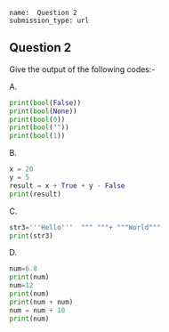 ```ngMeta
name:  Question 2
submission_type: url
```
## Question 2

Give the output of the following codes:-

A.

```python
print(bool(False))
print(bool(None))
print(bool(0))
print(bool(""))
print(bool(1))
```

B. 

```python
x = 20
y = 5
result = x + True + y - False
print(result)
```

C.

```python
str3='''Hello'''  """ """+ """World"""
print(str3)
```

D.

```python
num=6.8
print(num)
num=12
print(num)
print(num + num)
num = num + 10
print(num)
```
